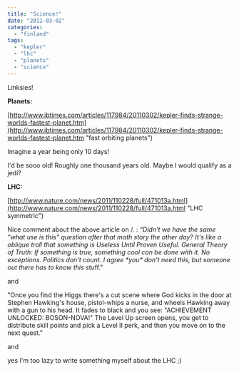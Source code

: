 ```yaml
---
title: "Science!"
date: "2011-03-02"
categories: 
  - "finland"
tags: 
  - "kepler"
  - "lhc"
  - "planets"
  - "science"
---
```


Linksies!

**Planets:**

 [http://www.ibtimes.com/articles/117984/20110302/kepler-finds-strange-worlds-fastest-planet.htm](﻿http://www.ibtimes.com/articles/117984/20110302/kepler-finds-strange-worlds-fastest-planet.htm "fast orbiting planets")

Imagine a year being only 10 days!

I'd be sooo old! Roughly one thousand years old. Maybe I would qualify as a jedi?

**LHC:**

[http://www.nature.com/news/2011/110228/full/471013a.html](http://www.nature.com/news/2011/110228/full/471013a.html "LHC symmetric")

Nice comment about the above article on /. : _"Didn't we have the same "what use is this" question after that math story the other day? It's like a oblique troll that something is Useless Until Proven Useful._ _General Theory of Truth: If something is true, something cool can be done with it. No exceptions. Politics don't count._ _I agree \*you\* don't need this, but someone out there has to know this_ stuff."

and

"Once you find the Higgs there's a cut scene where God kicks in the door at Stephen Hawking's house, pistol-whips a nurse, and wheels Hawking away with a gun to his head. It fades to black and you see: "ACHIEVEMENT UNLOCKED: BOSON-NOVA!" The Level Up screen opens, you get to distribute skill points and pick a Level II perk, and then you move on to the next quest."

and

yes I'm too lazy to write something myself about the LHC ;)

